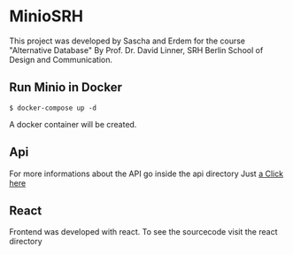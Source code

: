 # MinioSRH

This project was developed by Sascha and Erdem for the course "Alternative Database" By Prof. Dr. David Linner, SRH Berlin School of Design and Communication.

## Run Minio in Docker

```
$ docker-compose up -d
```

A docker container will be created.


## Api

For more informations about the API go inside the api directory
Just [a Click here](api/)

## React

Frontend was developed with react. To see the sourcecode visit the react directory
